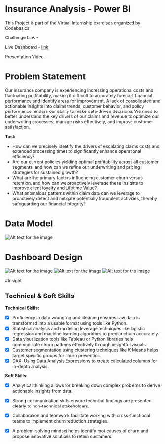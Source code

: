 # Insurance Analysis - Power BI

This Project is part of the Virtual Internship exercises organized by Codebasics

Challenge Link - 

Live Dashboard - [link](https://app.powerbi.com/view?r=eyJrIjoiNjEyMmUzMDgtNTUzMi00ZjkzLTg1ODEtZGFjY2VkYTMyNGNiIiwidCI6ImM2ZTU0OWIzLTVmNDUtNDAzMi1hYWU5LWQ0MjQ0ZGM1YjJjNCJ9)

Presentation Video - 

# Problem Statement
Our insurance company is experiencing increasing operational costs and fluctuating profitability, making it difficult to accurately forecast financial performance and identify areas for improvement. A lack of consolidated and actionable insights into claims trends, customer behavior, and policy performance hinders our ability to make data-driven decisions. We need to better understand the key drivers of our claims and revenue to optimize our underwriting processes, manage risks effectively, and improve customer satisfaction.

**Task**
- How can we precisely identify the drivers of escalating claims costs and extended processing times to significantly enhance operational efficiency?
- Are our current policies yielding optimal profitability across all customer segments, and how can we refine our underwriting and pricing strategies for sustained growth?
- What are the primary factors influencing customer churn versus retention, and how can we proactively leverage these insights to improve client loyalty and Lifetime Value?
- What anomalous patterns within claim data can we leverage to proactively detect and mitigate potentially fraudulent activities, thereby safeguarding our financial integrity?

# Data Model
![Alt text for the image](https://github.com/Midoford/Insurance-Data-Analysis-Dashboard/blob/main/201.png)

# Dashboard Design
![Alt text for the image](https://github.com/Midoford/Insurance-Data-Analysis-Dashboard/blob/main/202.png)
![Alt text for the image](https://github.com/Midoford/Insurance-Data-Analysis-Dashboard/blob/main/203.png)
![Alt text for the image](https://github.com/Midoford/Insurance-Data-Analysis-Dashboard/blob/main/204.png)

#Insight

## Technical & Soft Skills
**Technical Skills:**
- [x] Proficiency in data wrangling and cleaning ensures raw data is transformed into a usable format using tools like Python.
- [x] Statistical analysis and modeling leverage techniques like logistic regression and machine learning algorithms to predict churn accurately.
- [x] Data visualization tools like Tableau or Python libraries help communicate churn patterns effectively through insightful visuals.
- [x] Customer segmentation using clustering techniques like K-Means helps target specific groups for churn prevention.
- [x] DAX: Using Data Analysis Expressions to create calculated columns for in-depth analysis.

**Soft Skills:**
- [x] Analytical thinking allows for breaking down complex problems to derive actionable insights from data.
- [x] Strong communication skills ensure technical findings are presented clearly to non-technical stakeholders.
- [x] Collaboration and teamwork facilitate working with cross-functional teams to implement churn reduction strategies.
- [x] A problem-solving mindset helps identify root causes of churn and propose innovative solutions to retain customers.






